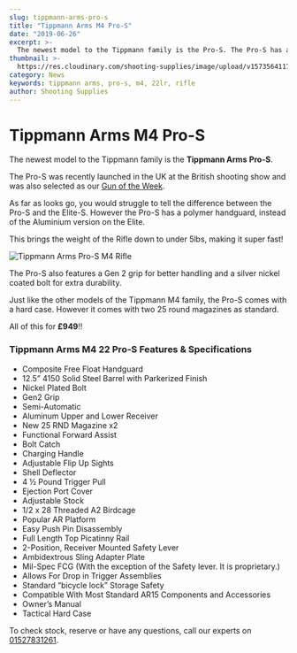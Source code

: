 ```yaml
---
slug: tippmann-arms-pro-s
title: "Tippmann Arms M4 Pro-S"
date: "2019-06-26"
excerpt: >-
  The newest model to the Tippmann family is the Pro-S. The Pro-S has a polymer handguard, instead of the Aluminium version on the Elite.
thumbnail: >-
  https://res.cloudinary.com/shooting-supplies/image/upload/v1573564117/Tippmann-Arms-Pro-S-800x320_kllxzp_qk0n8g-1_esmiej.jpg
category: News
keywords: tippmann arms, pro-s, m4, 22lr, rifle
author: Shooting Supplies
---
```


# **Tippmann Arms M4 Pro-S**

The newest model to the Tippmann family is the **Tippmann Arms** **Pro-S**.

The Pro-S was recently launched in the UK at the British shooting show and was also selected as our [Gun of the Week](https://www.shootingsuppliesltd.co.uk/gun-of-the-week-tippmann-pro-s-19-07-19/).

As far as looks go, you would struggle to tell the difference between the Pro-S and the Elite-S. However the Pro-S has a polymer handguard, instead of the Aluminium version on the Elite.

This brings the weight of the Rifle down to under 5lbs, making it super fast!

![Tippmann Arms Pro-S M4 Rifle](https://res.cloudinary.com/shooting-supplies/image/upload/v1573564117/Tippmann-Arms-Pro-S-800x320_kllxzp_qk0n8g-1_esmiej.jpg)

The Pro-S also features a Gen 2 grip for better handling and a silver nickel coated bolt for extra durability.

Just like the other models of the Tippmann M4 family, the Pro-S comes with a hard case. However it comes with two 25 round magazines as standard.

All of this for **£949**!!

### Tippmann Arms M4 22 Pro-S Features & Specifications

- Composite Free Float Handguard
- 12.5” 4150 Solid Steel Barrel with Parkerized Finish
- Nickel Plated Bolt
- Gen2 Grip
- Semi-Automatic
- Aluminum Upper and Lower Receiver
- New 25 RND Magazine x2
- Functional Forward Assist
- Bolt Catch
- Charging Handle
- Adjustable Flip Up Sights
- Shell Deflector
- 4 ½ Pound Trigger Pull
- Ejection Port Cover
- Adjustable Stock
- 1/2 x 28 Threaded A2 Birdcage
- Popular AR Platform
- Easy Push Pin Disassembly
- Full Length Top Picatinny Rail
- 2-Position, Receiver Mounted Safety Lever
- Ambidextrous Sling Adapter Plate
- Mil-Spec FCG (With the exception of the Safety lever. It is proprietary.)
- Allows For Drop in Trigger Assemblies
- Standard “bicycle lock” Storage Safety
- Compatible With Most Standard AR15 Components and Accessories
- Owner’s Manual
- Tactical Hard Case

<p></p>

To check stock, reserve or have any questions, call our experts on [01527831261](tel:01527831261).

